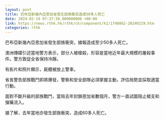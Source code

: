 ```yaml
---
layout: post
title: 巴布亞新幾內亞恩加省發生部族衝突造成50多人死亡
date: 2024-02-19 07:37:58.000000000 +08:00
link: https://news.rthk.hk/rthk/ch/component/k2/1740862-20240219.htm
categories: rthk
---
```


巴布亞新幾內亞恩加省發生部族衝突，據報造成至少50多人死亡。

澳洲傳媒引述當地警方表示，部分人被槍殺，形容是當地近年最大規模的屠殺事件。警方敦促全省保持冷靜。

有影片和照片顯示，屍體被放上警車。

省長警告部族戰鬥即將爆發，警察和安全部隊必須掌握主動，評估局勢並採取適當行動。

面對不斷升級的部族戰鬥，當局去年封鎖恩加省數個月，警方一直試圖阻止槍支和彈藥流入。

據了解，去年當地亦發生部族衝突，造成60多人死亡。
